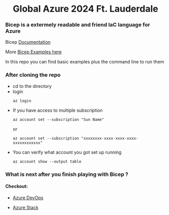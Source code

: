 <h1 style="text-align: center;">Global Azure 2024 Ft. Lauderdale</h1>

### Bicep is a extermely readable and friend IaC language for Azure
Bicep [Documentation](https://learn.microsoft.com/en-us/azure/azure-resource-manager/bicep/) 

More [Bicep Examples here](https://github.com/Azure/azure-docs-bicep-samples)

In this repo you can find basic examples plus the command line to run them

### After cloning the repo
- cd to the directory
- login
    ```
    az login
    ```
- If you have access to multiple subscription
    ```
    az account set --subscription "Sun Name"
    ```
    or
    ```
    az account set --subscription "xxxxxxxx-xxxx-xxxx-xxxx-xxxxxxxxxxxx"
    ```
- You can verify what account you got set up running
    ```
    az account show --output table
    ```

### What is next after you finish playing with Bicep ?
#### Checkout:
- [Azure DevOps](https://learn.microsoft.com/en-us/azure/devops/?view=azure-devops)

- [Azure Stack](https://learn.microsoft.com/en-us/training/modules/intro-to-azure-stack/)